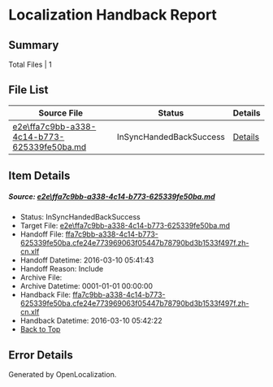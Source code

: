 # <a name='report-top'></a> Localization Handback Report

## Summary
 Total Files | 1

## File List
 Source File | Status | Details 
 ----------- | ------ | ------- 
 [e2e\ffa7c9bb-a338-4c14-b773-625339fe50ba.md](https://github.com/OpenLocalizationTest/oltest/blob/1298588c4ee88d37d9c0bd6036d67dfdfaec2f0b/e2e/ffa7c9bb-a338-4c14-b773-625339fe50ba.md) | InSyncHandedBackSuccess | [Details](#bc948e1b2e0b16bdfabf0988f3e595fcc22c6e447)

## Item Details
##### <a name='bc948e1b2e0b16bdfabf0988f3e595fcc22c6e447'></a> Source: [e2e\ffa7c9bb-a338-4c14-b773-625339fe50ba.md](https://github.com/OpenLocalizationTest/oltest/blob/1298588c4ee88d37d9c0bd6036d67dfdfaec2f0b/e2e/ffa7c9bb-a338-4c14-b773-625339fe50ba.md)
* Status: InSyncHandedBackSuccess
* Target File: [e2e\ffa7c9bb-a338-4c14-b773-625339fe50ba.md](https://github.com/OpenLocalizationTestOrg/oltest.zh-cn/blob/0d8ed957b166709081f9f2b84503c097408518d4/e2e/ffa7c9bb-a338-4c14-b773-625339fe50ba.md)
* Handoff File: [ffa7c9bb-a338-4c14-b773-625339fe50ba.cfe24e773969063f05447b78790bd3b1533f497f.zh-cn.xlf](https://github.com/OpenLocalizationTestOrg/olhandoff/blob/41ac7966cb1b567b4bd911eaf8abf455442b09db/ol-handoff/OpenLocalizationTestOrg/oltest.zh-cn/xinjiang/ht/ffa7c9bb-a338-4c14-b773-625339fe50ba.cfe24e773969063f05447b78790bd3b1533f497f.zh-cn.xlf)
* Handoff Datetime: 2016-03-10 05:41:43
* Handoff Reason: Include
* Archive File: 
* Archive Datetime: 0001-01-01 00:00:00
* Handback File: [ffa7c9bb-a338-4c14-b773-625339fe50ba.cfe24e773969063f05447b78790bd3b1533f497f.zh-cn.xlf](https://github.com/OpenLocalizationTestOrg/olhandback/blob/385d97a94504d9ad69d09eb6cf309b02077920f7/ol-handback/OpenLocalizationTestOrg/oltest.zh-cn/xinjiang/ht/ffa7c9bb-a338-4c14-b773-625339fe50ba.cfe24e773969063f05447b78790bd3b1533f497f.zh-cn.xlf)
* Handback Datetime: 2016-03-10 05:42:22
* [Back to Top](#report-top)


## Error Details

Generated by OpenLocalization.

